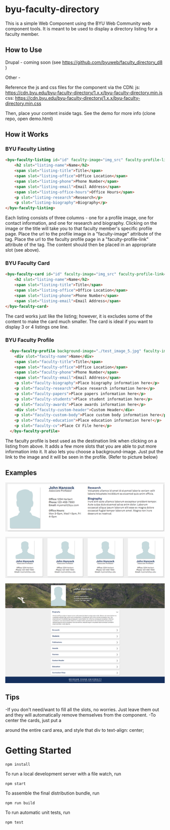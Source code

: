 # byu-faculty-directory

This is a simple Web Component using the BYU Web Community web component tools. It is meant to be used to display a directory listing for a faculty member.

## How to Use

Drupal - coming soon (see https://github.com/byuweb/faculty_directory_d8 )

Other - 

Reference the js and css files for the component via the CDN:
js: https://cdn.byu.edu/byu-faculty-directory/1.x.x/byu-faculty-directory.min.js
css: https://cdn.byu.edu/byu-faculty-directory/1.x.x/byu-faculty-directory.min.css

Then, place your content inside <byu-faculty-listing> tags. See the demo for more info (clone repo, open demo.html)

## How it Works

### BYU Faculty Listing

```html
<byu-faculty-listing id="id" faculty-image="img_src" faculty-profile-link="link_src">
	<h2 slot="listing-name">Name</h2>
	<span slot="listing-title">Title</span>
	<span slot="listing-office">Office Location</span>
	<span slot="listing-phone">Phone Number</span>
	<span slot="listing-email">Email Address</span>
	<span slot="listing-office-hours">Office Hours</span>
	<p slot="listing-research">Research</p>
	<p slot="listing-biography">Biography</p>
</byu-faculty-listing>
```

Each listing consists of three columns - one for a profile image, one for contact information, and one for research and biography. Clicking on the image or the title will take you to that faculty member's specific profile page.
Place the url to the profile image in a "faculty-image" attribute of the <byu-faculty-listing> tag.
Place the url to the faculty profile page in a "faculty-profile-link" attribute of the <byu-faculty-listing> tag.
The content should then be placed in an appropriate slot (see above).

### BYU Faculty Card
```html
<byu-faculty-card id="id" faculty-image="img_src" faculty-profile-link="link_src">
	<h2 slot="listing-name">Name</h2>
	<span slot="listing-title">Title</span>
	<span slot="listing-office">Office Location</span>
	<span slot="listing-phone">Phone Number</span>
	<span slot="listing-email">Email Address</span>
</byu-faculty-card>
```
The card works just like the listing; however, it is excludes some of the content to make the card much smaller. The card is ideal if you want to display 3 or 4 listings one line.

### BYU Faculty Profile

```html
  <byu-faculty-profile background-image="./test_image_5.jpg" faculty-image="./test_image.png">
    <div slot="faculty-name">Name</div>
    <span slot="faculty-title">Title</span>
    <span slot="faculty-office">Office Location</span>
    <span slot="faculty-phone">Phone Number</span>
    <span slot="faculty-email">Email Address</span>
    <p slot="faculty-biography">Place biography information here</p>
    <p slot="faculty-research">Place research information here</p>
    <p slot="faculty-papers">Place papers information here</p>
    <p slot="faculty-students">Place student information here</p>
    <p slot="faculty-awards">Place awards information here</p>
    <div slot="faculty-custom-header">Custom Header</div>
    <p slot="faculty-custom-body">Place custom body information here</p>
    <p slot="faculty-education">Place education information here!</p>
    <p slot="faculty-cv">Place CV File here</p>
  </byu-faculty-profile>
```

The faculty profile is best used as the destination link when clicking on a listing from above. It adds a few more slots that you are able to put more information into it.
It also lets you choose a background-image. Just put the link to the image and it will be seen in the profile. (Refer to picture below)

## Examples

![BYU Faculty Listing](./byu-faculty-listing-example.png)

![BYU Faculty Card](./byu-faculty-card-example.png)

![BYU Faculty Profile](./byu-faculty-profile-example.png)

## Tips
-If you don't need/want to fill all the slots, no worries. Just leave them out and they will automatically remove themselves from the component. 
-To center the cards, just put a <div> around the entire card area, and style that div to text-align: center;

 
# Getting Started

```
npm install
```

To run a local development server with a file watch, run

```
npm start
```

To assemble the final distribution bundle, run

```
npm run build
```

To run automatic unit tests, run

```
npm test
```